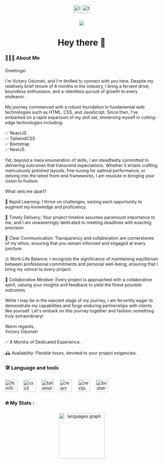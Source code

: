 <div align="center">
  <a href="https://www.linkedin.com/in/victory-odumeh-421761223/" target="_blank">
    <img src="https://img.shields.io/static/v1?message=LinkedIn&logo=linkedin&label=&color=0077B5&logoColor=white&labelColor=&style=for-the-badge" height="25" alt="linkedin logo"  />
  </a>
  <a href="https://twitter.com/kachicodes1" target="_blank">
    <img src="https://img.shields.io/static/v1?message=Twitter&logo=twitter&label=&color=1DA1F2&logoColor=white&labelColor=&style=for-the-badge" height="25" alt="twitter logo"  />
  </a>
</div>

###

<div align="center">
  <img src="https://visitor-badge.laobi.icu/badge?page_id=phantomcancode.phantomcancode&"  />
</div>

###

<h1 align="center">Hey there 👋</h1>

###

<h3 align="left">👨🏽‍💻 About Me</h3>

###

<p align="left">Greetings!<br><br>I'm Victory Odumeh, and I'm thrilled to connect with you here. Despite my relatively brief tenure of 8 months in the industry, I bring a fervent drive, boundless enthusiasm, and a relentless pursuit of growth to every endeavor.<br><br>My journey commenced with a robust foundation in fundamental web technologies such as HTML, CSS, and JavaScript. Since then, I've embarked on a rapid expansion of my skill set, immersing myself in cutting-edge technologies including:<br><br>✅ ReactJS<br>✅ TailwindCSS<br>✅ Bootstrap<br>✅ NextJS<br><br>Yet, beyond a mere enumeration of skills, I am steadfastly committed to delivering outcomes that transcend expectations. Whether it entails crafting meticulously polished layouts, fine-tuning for optimal performance, or delving into the latest front-end frameworks, I am resolute in bringing your vision to fruition.<br><br>What sets me apart?<br><br>🚀 Rapid Learning: I thrive on challenges, seizing each opportunity to augment my knowledge and proficiency.<br><br>📆 Timely Delivery: Your project timeline assumes paramount importance to me, and I am unwaveringly dedicated to meeting deadlines with exacting precision.<br><br>🤝 Clear Communication: Transparency and collaboration are cornerstones of my ethos, ensuring that you remain informed and engaged at every juncture.<br><br>⚖️ Work-Life Balance: I recognize the significance of maintaining equilibrium between professional commitments and personal well-being, ensuring that I bring my utmost to every project.<br><br>🤝 Collaborative Mindset: Every project is approached with a collaborative spirit, valuing your insights and feedback to yield the finest possible outcomes.<br><br>While I may be in the nascent stage of my journey, I am fervently eager to demonstrate my capabilities and forge enduring partnerships with clients like yourself. Let's embark on this journey together and fashion something truly extraordinary!<br><br>Warm regards,  <br>Victory Odumeh<br><br>✅  8 Months of Dedicated Experience.<br><br>🕰  Availability: Flexible hours, devoted to your project exigencies.</p>

###

<h3 align="left">🛠 Language and tools</h3>

###

<div align="left">
  <img src="https://cdn.jsdelivr.net/gh/devicons/devicon/icons/html5/html5-original.svg" height="40" alt="html5 logo"  />
  <img width="12" />
  <img src="https://cdn.jsdelivr.net/gh/devicons/devicon/icons/css3/css3-original.svg" height="40" alt="css3 logo"  />
  <img width="12" />
  <img src="https://cdn.jsdelivr.net/gh/devicons/devicon/icons/tailwindcss/tailwindcss-original-wordmark.svg" height="40" alt="tailwindcss logo"  />
  <img width="12" />
  <img src="https://cdn.jsdelivr.net/gh/devicons/devicon/icons/react/react-original.svg" height="40" alt="react logo"  />
  <img width="12" />
  <img src="https://cdn.jsdelivr.net/gh/devicons/devicon/icons/nextjs/nextjs-original.svg" height="40" alt="nextjs logo"  />
  <img width="12" />
  <img src="https://cdn.jsdelivr.net/gh/devicons/devicon/icons/bootstrap/bootstrap-original.svg" height="40" alt="bootstrap logo"  />
</div>

###

<h3 align="left">🔥   My Stats :</h3>

###

<div align="center">
  <img src="https://github-readme-stats.vercel.app/api/top-langs?username=phantomcancode&locale=en&hide_title=false&layout=compact&card_width=320&langs_count=5&theme=dracula&hide_border=false&order=2" height="150" alt="languages graph"  />
</div>

###
